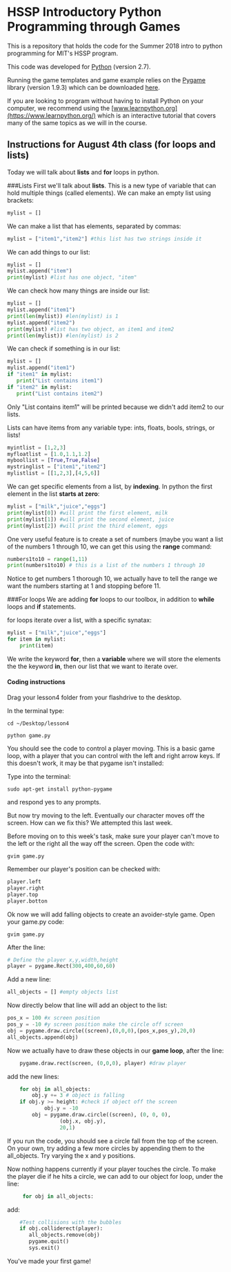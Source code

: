 # HSSP Introductory Python Programming through Games

This is a repository that holds the code for the Summer 2018 intro to python programming for MIT's HSSP program.

This code was developed for [Python](https://www.python.org/downloads/) (version 2.7).

Running the game templates and game example relies on the [Pygame](https://www.pygame.org/wiki/GettingStarted) library (version 1.9.3) which can be downloaded [here](https://www.pygame.org/download.shtml).

If you are looking to program without having to install Python on your computer, we recommend using the [www.learnpython.org](https://www.learnpython.org/) which is an interactive tutorial that covers many of the same topics as we will in the course.


## Instructions for August 4th class (for loops and lists)

Today we will talk about  **lists** and **for** loops in python.

###Lists
First we'll talk about **lists**. This is a new type of variable that can hold multiple things (called elements). We can make an empty list using brackets:
```python
mylist = []
```

We can make a list that has elements, separated by commas:
```python
mylist = ["item1","item2"] #this list has two strings inside it
```


We can add things to our list:

```python
mylist = []
mylist.append("item")
print(mylist) #list has one object, "item"
```

We can check how many things are inside our list:
```python
mylist = []
mylist.append("item1")
print(len(mylist)) #len(mylist) is 1
mylist.append("item2")
print(mylist) #list has two object, an item1 and item2
print(len(mylist)) #len(mylist) is 2
```

We can check if something is in our list:
```python
mylist = []
mylist.append("item1")
if "item1" in mylist:
   print("List contains item1")
if "item2" in mylist:
   print("List contains item2")
```
Only "List contains item1" will be printed because we didn't add item2 to our lists.

Lists can have items from any variable type: ints, floats, bools, strings, or lists!
```python
myintlist = [1,2,3]
myfloatlist = [1.0,1.1,1.2]
myboollist = [True,True,False]
mystringlist = ["item1","item2"]
mylistlist = [[1,2,3],[4,5,6]]
```

We can get specific elements from a list, by **indexing**. In python the first element in the list **starts at zero**:
```python
mylist = ["milk","juice","eggs"]
print(mylist[0]) #will print the first element, milk
print(mylist[1]) #will print the second element, juice
print(mylist[2]) #will print the third element, eggs
```

One very useful feature is to create a set of numbers (maybe you want a list of the numbers 1 through 10, we can get this using the **range** command:
```python
numbers1to10 = range(1,11)
print(numbers1to10) # this is a list of the numbers 1 through 10
```

Notice to get numbers 1 thorough 10, we actually have to tell the range we want the numbers starting at 1 and stopping before 11.

###For loops
We are adding **for** loops to our toolbox, in addition to **while** loops and **if** statements.

for loops iterate over a list, with a specific synatax:

```python
mylist = ["milk","juice","eggs"]
for item in mylist:
    print(item) 
```
We write the keyword **for**, then a **variable** where we will store the elements the the keyword **in**, then our list that we want to iterate over.


#### Coding instructions

Drag your lesson4 folder from your flashdrive to the desktop.

In the terminal type: 

```
cd ~/Desktop/lesson4

python game.py
```

You should see the code to control a player moving. This is a basic game loop, with a player that you can control with the left and right arrow keys. If this doesn't work, it may be that pygame isn't installed:

Type into the terminal:
```
sudo apt-get install python-pygame
```
and respond yes to any prompts.

But now try moving to the left. Eventually our character moves off the screen. How can we fix this? We attempted this last week.

Before moving on to this week's task, make sure your player can't move to the left or the right all the way off the screen. Open the code with:

```
gvim game.py
```

Remember our player's position can be checked with:

```python
player.left
player.right
player.top
player.botton
```

Ok now we will add falling objects to create an avoider-style game. Open your game.py code:
```
gvim game.py
```


After the line:

```python
# Define the player x,y,width,height
player = pygame.Rect(300,400,60,60)

```

Add a new line:

```python
all_objects = [] #empty objects list

```

Now directly below that line will add an object to the list:

```python
pos_x = 100 #x screen position
pos_y = -10 #y screen position make the circle off screen
obj = pygame.draw.circle((screen),(0,0,0),(pos_x,pos_y),20,0)
all_objects.append(obj) 
```

Now we actually have to draw these objects in our **game loop**, after the line:
```python
    pygame.draw.rect(screen, (0,0,0), player) #draw player
```
add the new lines:
```python
    for obj in all_objects:
    	obj.y += 3 # object is falling
	if obj.y >= height: #check if object off the screen
            obj.y = -10
        obj = pygame.draw.circle((screen), (0, 0, 0),
				 (obj.x, obj.y),
				 20,1)
```

If you run the code, you should see a circle fall from the top of the screen. On your own,
try adding a few more circles by appending them to the all_objects. Try varying the x and
y positions.

Now nothing happens currently if your player touches the circle. To make the player die if he hits a circle, we can add to our object for loop, under the line:
```python
     for obj in all_objects:
```
add:
```python
    #Test collisions with the bubbles
    if obj.colliderect(player):
       all_objects.remove(obj)
       pygame.quit()
       sys.exit()

```

You've made your first game! 